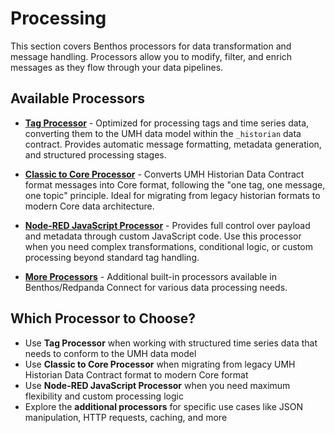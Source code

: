 # Processing

This section covers Benthos processors for data transformation and message handling. Processors allow you to modify, filter, and enrich messages as they flow through your data pipelines.

## Available Processors

- **[Tag Processor](tag-processor.md)** - Optimized for processing tags and time series data, converting them to the UMH data model within the `_historian` data contract. Provides automatic message formatting, metadata generation, and structured processing stages.

- **[Classic to Core Processor](classic-to-core-processor.md)** - Converts UMH Historian Data Contract format messages into Core format, following the "one tag, one message, one topic" principle. Ideal for migrating from legacy historian formats to modern Core data architecture.

- **[Node-RED JavaScript Processor](node-red-javascript-processor.md)** - Provides full control over payload and metadata through custom JavaScript code. Use this processor when you need complex transformations, conditional logic, or custom processing beyond standard tag handling.

- **[More Processors](https://docs.redpanda.com/redpanda-connect/components/processors/about/)** - Additional built-in processors available in Benthos/Redpanda Connect for various data processing needs.

## Which Processor to Choose?

- Use **Tag Processor** when working with structured time series data that needs to conform to the UMH data model
- Use **Classic to Core Processor** when migrating from legacy UMH Historian Data Contract format to modern Core format
- Use **Node-RED JavaScript Processor** when you need maximum flexibility and custom processing logic
- Explore the **additional processors** for specific use cases like JSON manipulation, HTTP requests, caching, and more
